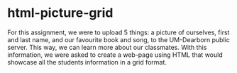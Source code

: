 # html-picture-grid
For this assignment, we were to upload 5 things: a picture of ourselves, first and last name, and our favourite book and song, to the UM-Dearborn public server. This way, we can learn more about our classmates. With this information, we were asked to create a web-page using HTML that would showcase all the students information in a grid format.
